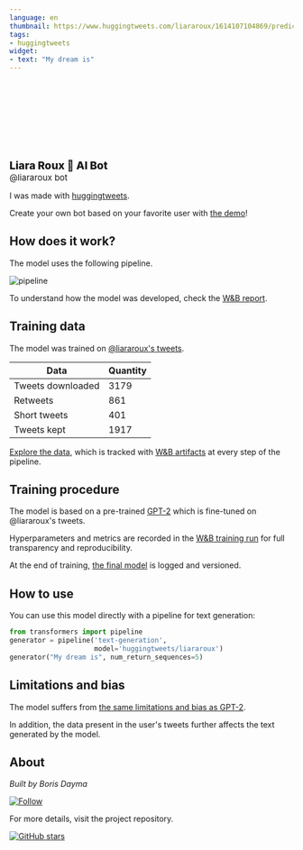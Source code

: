 ```yaml
---
language: en
thumbnail: https://www.huggingtweets.com/liararoux/1614107104869/predictions.png
tags:
- huggingtweets
widget:
- text: "My dream is"
---
```


<div>
<div style="width: 132px; height:132px; border-radius: 50%; background-size: cover; background-image: url('https://pbs.twimg.com/profile_images/1285987486305521667/LP0c7Cf3_400x400.jpg')">
</div>
<div style="margin-top: 8px; font-size: 19px; font-weight: 800">Liara Roux 🤖 AI Bot </div>
<div style="font-size: 15px">@liararoux bot</div>
</div>

I was made with [huggingtweets](https://github.com/borisdayma/huggingtweets).

Create your own bot based on your favorite user with [the demo](https://colab.research.google.com/github/borisdayma/huggingtweets/blob/master/huggingtweets-demo.ipynb)!

## How does it work?

The model uses the following pipeline.

![pipeline](https://github.com/borisdayma/huggingtweets/blob/master/img/pipeline.png?raw=true)

To understand how the model was developed, check the [W&B report](https://app.wandb.ai/wandb/huggingtweets/reports/HuggingTweets-Train-a-model-to-generate-tweets--VmlldzoxMTY5MjI).

## Training data

The model was trained on [@liararoux's tweets](https://twitter.com/liararoux).

| Data | Quantity |
| --- | --- |
| Tweets downloaded | 3179 |
| Retweets | 861 |
| Short tweets | 401 |
| Tweets kept | 1917 |

[Explore the data](https://wandb.ai/wandb/huggingtweets/runs/1p2npmua/artifacts), which is tracked with [W&B artifacts](https://docs.wandb.com/artifacts) at every step of the pipeline.

## Training procedure

The model is based on a pre-trained [GPT-2](https://huggingface.co/gpt2) which is fine-tuned on @liararoux's tweets.

Hyperparameters and metrics are recorded in the [W&B training run](https://wandb.ai/wandb/huggingtweets/runs/z4wqd6hv) for full transparency and reproducibility.

At the end of training, [the final model](https://wandb.ai/wandb/huggingtweets/runs/z4wqd6hv/artifacts) is logged and versioned.

## How to use

You can use this model directly with a pipeline for text generation:

```python
from transformers import pipeline
generator = pipeline('text-generation',
                     model='huggingtweets/liararoux')
generator("My dream is", num_return_sequences=5)
```

## Limitations and bias

The model suffers from [the same limitations and bias as GPT-2](https://huggingface.co/gpt2#limitations-and-bias).

In addition, the data present in the user's tweets further affects the text generated by the model.

## About

*Built by Boris Dayma*

[![Follow](https://img.shields.io/twitter/follow/borisdayma?style=social)](https://twitter.com/intent/follow?screen_name=borisdayma)

For more details, visit the project repository.

[![GitHub stars](https://img.shields.io/github/stars/borisdayma/huggingtweets?style=social)](https://github.com/borisdayma/huggingtweets)
